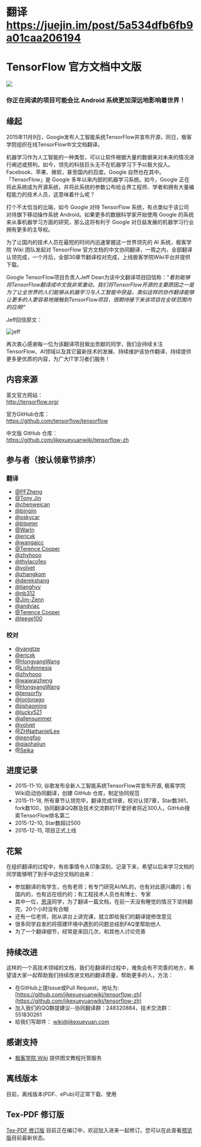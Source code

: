 # 翻译 https://juejin.im/post/5a534dfb6fb9a01caa206194

# TensorFlow 官方文档中文版

![](SOURCE/images/TensorFlow.jpg)   

### 你正在阅读的项目可能会比 Android 系统更加深远地影响着世界！   

## 缘起 

2015年11月9日，Google发布人工智能系统TensorFlow并宣布开源，同日，极客学院组织在线TensorFlow中文文档翻译。

机器学习作为人工智能的一种类型，可以让软件根据大量的数据来对未来的情况进行阐述或预判。如今，领先的科技巨头无不在机器学习下予以极大投入。Facebook、苹果、微软，甚至国内的百度。Google 自然也在其中。「TensorFlow」是 Google 多年以来内部的机器学习系统。如今，Google 正在将此系统成为开源系统，并将此系统的参数公布给业界工程师、学者和拥有大量编程能力的技术人员，这意味着什么呢？

打个不太恰当的比喻，如今 Google 对待 TensorFlow 系统，有点类似于该公司对待旗下移动操作系统 Android。如果更多的数据科学家开始使用 Google 的系统来从事机器学习方面的研究，那么这将有利于 Google 对日益发展的机器学习行业拥有更多的主导权。

为了让国内的技术人员在最短的时间内迅速掌握这一世界领先的 AI 系统，极客学院 Wiki 团队发起对 TensorFlow 官方文档的中文协同翻译，一周之内，全部翻译认领完成，一个月后，全部30章节翻译校对完成，上线极客学院Wiki平台并提供下载。

Google TensorFlow项目负责人Jeff Dean为该中文翻译项目回信称："*看到能够将TensorFlow翻译成中文我非常激动，我们将TensorFlow开源的主要原因之一是为了让全世界的人们能够从机器学习与人工智能中获益，类似这样的协作翻译能够让更多的人更容易地接触到TensorFlow项目，很期待接下来该项目在全球范围内的应用!*"  

Jeff回信原文：

![jeff](SOURCE/images/jeff.png)

再次衷心感谢每一位为该翻译项目做出贡献的同学，我们会持续关注TensorFlow、AI领域以及其它最新技术的发展、持续维护该协作翻译、持续提供更多更优质的内容，为广大IT学习者们服务！

## 内容来源

英文官方网站：     
<http://tensorflow.org/>

官方GitHub仓库：   
<https://github.com/tensorflow/tensorflow>

中文版 GitHub 仓库：  
<https://github.com/jikexueyuanwiki/tensorflow-zh>

## 参与者（按认领章节排序）

### 翻译   

- [@PFZheng](https://github.com/PFZheng)      
- [@Tony Jin](https://github.com/linbojin) 
- [@chenweican](https://github.com/chenweican)
- [@bingjin](https://github.com/bingjin)
- [@oskycar](https://github.com/oskycar)
- [@btpeter](https://github.com/btpeter)
- [@Warln](https://github.com/Warln)
- [@ericxk](https://github.com/ericxk)
- [@wangaicc](https://github.com/wangaicc)
- [@Terence Cooper](https://github.com/TerenceCooper)
- [@zhyhooo](https://github.com/zhyhooo)
- [@thylaco1eo](https://github.com/thylaco1eo)
- [@volvet](https://github.com/volvet)
- [@zhangkom](https://github.com/zhangkom)
- [@derekshang](https://github.com/derekshang)
- [@lianghyv](https://github.com/lianghyv)
- [@nb312](https://github.com/nb312)
- [@Jim-Zenn](https://github.com/Jim-Zenn)
- [@andyiac](https://github.com/andyiac)
- [@Terence Cooper](https://github.com/TerenceCooper)
- [@leege100](https://github.com/leege100)

### 校对

- [@yangtze](https://github.com/sstruct)
- [@ericxk](https://github.com/ericxk)
- [@HongyangWang](https://github.com/WangHong-yang)
- [@LichAmnesia](https://github.com/LichAmnesia)
- [@zhyhooo](https://github.com/zhyhooo)
- [@waiwaizheng](https://github.com/waiwaizheng)
- [@HongyangWang](https://github.com/WangHong-yang)
- [@tensorfly](https://github.com/tensorfly)
- [@lonlonago](https://github.com/lonlonago)
- [@jishaoming](https://github.com/jishaoming)
- [@lucky521](https://github.com/lucky521)
- [@allensummer](http://github.com/allensummer)
- [@volvet](https://github.com/volvet)
- [@ZHNathanielLee](https://github.com/ZHNathanielLee)
- [@pengfoo](https://github.com/PengFoo)
- [@qiaohaijun](https://github.com/qiaohaijun)
- [@Seika](https://github.com/SeikaScarlet)

## 进度记录

- 2015-11-10, 谷歌发布全新人工智能系统TensorFlow并宣布开源, 极客学院Wiki启动协同翻译，创建 GitHub 仓库，制定协同规范 
- 2015-11-18, 所有章节认领完毕，翻译完成18章，校对认领7章，Star数361，fork数100，协同翻译QQ群及技术交流群的TF爱好者将近300人，GitHub搜索TensorFlow排名第二
- 2015-12-10, Star数超过500
- 2015-12-15, 项目正式上线

## 花絮

在组织翻译的过程中，有些事情令人印象深刻，记录下来，希望以后来学习文档的同学能够明了到手中这份文档的由来：

- 参加翻译的有学生，也有老师；有专门研究AI/ML的，也有对此感兴趣的；有国内的，也有远在纽约的；有工程技术人员也有博士、专家
- 其中一位，[恩泽](http://www.longmotto.com)同学，为了翻译一篇文档，在前一天没有睡觉的情况下坚持翻完，20个小时没有合眼
- 还有一位老师，刚从讲台上讲完课，就立即给我们的翻译提修改意见
- 很多同学自发的将搭建环境中遇到的问题总结到FAQ里帮助他人
- 为了一个翻译细节，经常是来回几次，和其他人讨论完善

## 持续改进

这样的一个高技术领域的文档，我们在翻译的过程中，难免会有不完善的地方，希望请大家一起帮助我们持续改进文档的翻译质量，帮助更多的人，方法：

- 在GitHub上提Issue或Pull Request，地址为: [https://github.com/jikexueyuanwiki/tensorflow-zh](https://github.com/jikexueyuanwiki/tensorflow-zh)
- 加入我们的QQ群提建议--协同翻译群：248320884，技术交流群：551830261
- 给我们写邮件： wiki@jikexueyuan.com

## 感谢支持

- [极客学院 Wiki](http://wiki.jikexueyuan.com) 提供图文教程托管服务

## 离线版本

目前，离线版本(PDF、ePub)可正常下载、使用

## Tex-PDF 修订版

[Tex-PDF 修订版](tex_pdf) 目前正在编订中，欢迎加入进来一起修订。您可以在此查看[预览版](tex_pdf/tensorflow_manual_cn.pdf)目前最新状态。
